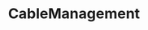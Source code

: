 ---
title: CableManagement
crosslinks:
- PCSleeving
- youtubot
- anti_gif_bot
- watercooling
- cableporn
- u_imguralbumbot
- battlestations
- buildapc
- pcmods
- Ice_Poseidon
- techsupportgore
- livven
- pcmasterrace
- homelab
- youtubefactsbot
- hardwareswap
- techsupportmacgyver
- retrobattlestations
- electricians
- cablefail
---